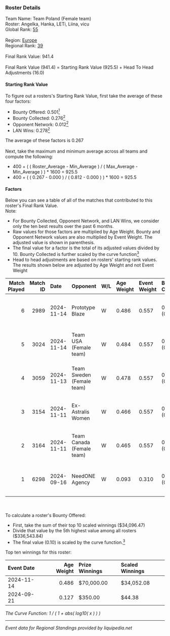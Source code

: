 ### Roster Details<br />
Team Name: Team Poland (Female team)<br />
Roster: Angelka, Hanka, LETi, Liina, vicu<br />
Global Rank: [55](../../standings_global_2025_03_01.md)<br />
<br />
Region: [Europe]( ../../standings_europe_2025_03_01.md)<br />
Regional Rank: [39]( ../../standings_europe_2025_03_01.md)<br />
<br />
Final Rank Value:  941.4<br />
<br />
Final Rank Value (941.4) = Starting Rank Value (925.5) + Head To Head Adjustments (16.0)<br />

#### Starting Rank Value<br />
To figure out a rosters's Starting Rank Value, first take the average of these four factors:<br />
- Bounty Offered: 0.501[<sup>1</sup>](#table2)
- Bounty Collected: 0.276[<sup>2</sup>](#table1)
- Opponent Network: 0.012[<sup>2</sup>](#table1)
- LAN Wins: 0.278[<sup>2</sup>](#table1)

The average of these factors is 0.267<br />
<br />
Next, take the maximum and minimum average across all teams and compute the following:<br />
- 400 + ( ( Roster_Average - Min_Average ) / ( Max_Average - Min_Average ) ) * 1600 = 925.5
- 400 + ( ( 0.267 - 0.000 ) / ( 0.812 - 0.000 ) ) * 1600 = 925.5


#### Factors<br />
Below you can see a table of all of the matches that contributed to this roster's Final Rank Value.<br />
Note:<br />

- For Bounty Collected, Opponent Network, and LAN Wins, we consider only the ten best results over the past 6 months.
- Raw values for those factors are multiplied by Age Weight. Bounty and Opponent Network values are also multiplied by Event Weight. The adjusted value is shown in parenthesis.
- The final value for a factor is the total of its adjusted values divided by 10. Bounty Collected is further scaled by the curve function[<sup>3</sup>](#curveFunction)
- Head to head adjustments are based on rosters' starting rank values. The results shown below are adjusted by Age Weight and not Event Weight
<span id="table1"></span><br />


| Match Played | Match ID | Date       | Opponent                  | W/L | Age Weight | Event Weight | Bounty Collected | Opponent Network | LAN Wins  | H2H Adj. | Roster                              |
| -: | -: | :- | :- | :- | :- | :- | :- | :- | :- | -: | :- |
|            6 |     2989 | 2024-11-14 | Prototype Blaze           | W   | 0.486      | 0.557        | 0.058 (0.016)    | 0.251 (0.068)    | 1 (0.486) |     6.34 | Angelka, Hanka, LETi, Liina, vicu   |
|            5 |     3024 | 2024-11-14 | Team USA (Female team)    | W   | 0.484      | 0.557        | 0.014 (0.004)    | 0.024 (0.007)    | 1 (0.484) |     2.37 | Angelka, Hanka, LETi, Liina, vicu   |
|            4 |     3059 | 2024-11-13 | Team Sweden (Female team) | W   | 0.478      | 0.557        | 0.007 (0.002)    | 0.043 (0.011)    | 1 (0.478) |     2.36 | Angelka, Hanka, LETi, Liina, vicu   |
|            3 |     3154 | 2024-11-11 | Ex-Astralis Women         | W   | 0.466      | 0.557        | 0.010 (0.003)    | 0.094 (0.024)    | 1 (0.466) |     3.89 | Angelka, Hanka, LETi, Liina, vicu   |
|            2 |     3164 | 2024-11-11 | Team Canada (Female team) | W   | 0.465      | 0.557        | 0.000 (0.000)    | 0.024 (0.006)    | 1 (0.465) |     0.84 | Angelka, Hanka, LETi, Liina, vicu   |
|            1 |     6298 | 2024-09-16 | NeedONE Agency            | W   | 0.093      | 0.310        | 0.000 (0.000)    | 0.004 (0.000)    | 0 (0.000) |     0.15 | AlcesT, Angelka, ASTRA, Hanka, vicu |

<br />
<span id="table2"></span><br />
To calculate a roster's Bounty Offered:<br />

- First, take the sum of their top 10 scaled winnings ($34,096.47)
- Divide that value by the 5th highest value among all rosters ($336,543.84)
- The final value (0.10) is scaled by the curve function.[<sup>3</sup>](#curveFunction)

Top ten winnings for this roster:<br />

| Event Date | Age Weight | Prize Winnings | Scaled Winnings |
| :- | -: | :- | :- |
| 2024-11-14 |      0.486 | $70,000.00     | $34,052.08      |
| 2024-09-21 |      0.127 | $350.00        | $44.38          |


<span id="curveFunction"></span>_The Curve Function: 1 / ( 1 + abs( log10( x ) ) )_<br />

---
_Event data for Regional Standings provided by liquipedia.net_<br />
